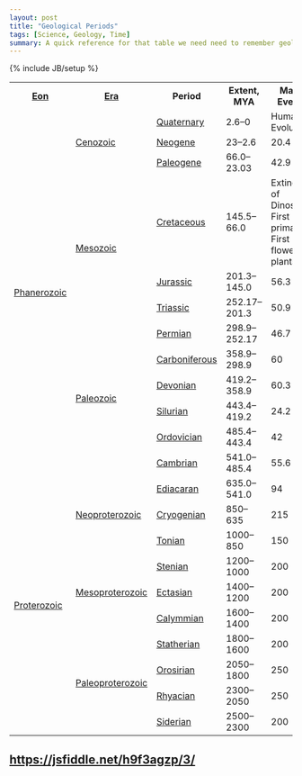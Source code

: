```yaml
---
layout: post
title: "Geological Periods"
tags: [Science, Geology, Time]
summary: A quick reference for that table we need need to remember geological periods.
---
```

{% include JB/setup %}

<table>
  <tbody>
    <tr>
      <th><a href="https://en.wikipedia.org/wiki/Eon_(geology)" class="mw-redirect" title="Eon (geology)">Eon</a></th>
      <th><a href="https://en.wikipedia.org/wiki/Era_(geology)" title="Era (geology)">Era</a></th>
      <th>Period</th>
      <th>Extent, MYA</th>
      <th>Major Events</th>
    </tr>
    <tr>
      <td rowspan="12"><a href="https://en.wikipedia.org/wiki/Phanerozoic" title="Phanerozoic">Phanerozoic</a></td>
      <td rowspan="3"><a href="https://en.wikipedia.org/wiki/Cenozoic" title="Cenozoic">Cenozoic</a></td>
      <td><a href="https://en.wikipedia.org/wiki/Quaternary" title="Quaternary">Quaternary</a></td>
      <td>2.6–0</td>
      <td>Human Evolution</td>
    </tr>
    <tr>
      <td><a href="https://en.wikipedia.org/wiki/Neogene" title="Neogene"> Neogene</a></td>
      <td>23–2.6</td>
      <td>20.4</td>
    </tr>
    <tr>
      <td><a href="https://en.wikipedia.org/wiki/Paleogene" title="Paleogene"> Paleogene</a></td>
      <td>66.0–23.03</td>
      <td>42.9</td>
    </tr>
    <tr>
      <td rowspan="3"><a href="https://en.wikipedia.org/wiki/Mesozoic" title="Mesozoic">Mesozoic</a></td>
      <td><a href="https://en.wikipedia.org/wiki/Cretaceous" title="Cretaceous">Cretaceous</a></td>
      <td>145.5–66.0</td>
      <td>Extinction of Dinosaurs<br>First primates<br>First flowering plants</td>
    </tr>
    <tr>
      <td><a href="https://en.wikipedia.org/wiki/Jurassic" title="Jurassic">Jurassic</a></td>
      <td>201.3–145.0</td>
      <td>56.3</td>
    </tr>
    <tr>
      <td><a href="https://en.wikipedia.org/wiki/Triassic" title="Triassic">Triassic</a></td>
      <td>252.17–201.3</td>
      <td>50.9</td>
    </tr>
    <tr>
      <td rowspan="6"><a href="https://en.wikipedia.org/wiki/Paleozoic" title="Paleozoic">Paleozoic</a></td>
      <td><a href="https://en.wikipedia.org/wiki/Permian" title="Permian">Permian</a></td>
      <td>298.9–252.17</td>
      <td>46.7</td>
    </tr>
    <tr>
      <td><a href="https://en.wikipedia.org/wiki/Carboniferous" title="Carboniferous">Carboniferous</a></td>
      <td>358.9–298.9</td>
      <td>60</td>
    </tr>
    <tr>
      <td><a href="https://en.wikipedia.org/wiki/Devonian" title="Devonian">Devonian</a></td>
      <td>419.2–358.9</td>
      <td>60.3</td>
    </tr>
    <tr>
      <td><a href="https://en.wikipedia.org/wiki/Silurian" title="Silurian">Silurian</a></td>
      <td>443.4–419.2</td>
      <td>24.2</td>
    </tr>
    <tr>
      <td><a href="https://en.wikipedia.org/wiki/Ordovician" title="Ordovician">Ordovician</a></td>
      <td>485.4–443.4</td>
      <td>42</td>
    </tr>
    <tr>
      <td><a href="https://en.wikipedia.org/wiki/Cambrian" title="Cambrian">Cambrian</a></td>
      <td>541.0–485.4</td>
      <td>55.6</td>
    </tr>
    <tr>
      <td rowspan="10"><a href="https://en.wikipedia.org/wiki/Proterozoic" title="Proterozoic">Proterozoic</a></td>
      <td rowspan="3"><a href="https://en.wikipedia.org/wiki/Neoproterozoic" title="Neoproterozoic">Neoproterozoic</a></td>
      <td><a href="https://en.wikipedia.org/wiki/Ediacaran" title="Ediacaran">Ediacaran</a></td>
      <td>635.0–541.0</td>
      <td>94</td>
    </tr>
    <tr>
      <td><a href="https://en.wikipedia.org/wiki/Cryogenian" title="Cryogenian">Cryogenian</a></td>
      <td>850–635</td>
      <td>215</td>
    </tr>
    <tr>
      <td><a href="https://en.wikipedia.org/wiki/Tonian" title="Tonian">Tonian</a></td>
      <td>1000–850</td>
      <td>150</td>
    </tr>
    <tr>
      <td rowspan="3"><a href="https://en.wikipedia.org/wiki/Mesoproterozoic" title="Mesoproterozoic">Mesoproterozoic</a></td>
      <td><a href="https://en.wikipedia.org/wiki/Stenian" title="Stenian">Stenian</a></td>
      <td>1200–1000</td>
      <td>200</td>
    </tr>
    <tr>
      <td><a href="https://en.wikipedia.org/wiki/Ectasian" title="Ectasian">Ectasian</a></td>
      <td>1400–1200</td>
      <td>200</td>
    </tr>
    <tr>
      <td><a href="https://en.wikipedia.org/wiki/Calymmian" title="Calymmian">Calymmian</a></td>
      <td>1600–1400</td>
      <td>200</td>
    </tr>
    <tr>
      <td rowspan="4"><a href="https://en.wikipedia.org/wiki/Paleoproterozoic" title="Paleoproterozoic">Paleoproterozoic</a></td>
      <td><a href="https://en.wikipedia.org/wiki/Statherian" title="Statherian">Statherian</a></td>
      <td>1800–1600</td>
      <td>200</td>
    </tr>
    <tr>
      <td><a href="https://en.wikipedia.org/wiki/Orosirian" title="Orosirian">Orosirian</a></td>
      <td>2050–1800</td>
      <td>250</td>
    </tr>
    <tr>
      <td><a href="https://en.wikipedia.org/wiki/Rhyacian" title="Rhyacian">Rhyacian</a></td>
      <td>2300–2050</td>
      <td>250</td>
    </tr>
    <tr>
      <td><a href="https://en.wikipedia.org/wiki/Siderian" title="Siderian">Siderian</a></td>
      <td>2500–2300</td>
      <td>200</td>
    </tr>
  </tbody>
</table>


## https://jsfiddle.net/h9f3agzp/3/

